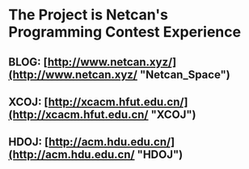 # The Project is Netcan's Programming Contest Experience

## BLOG: [http://www.netcan.xyz/](http://www.netcan.xyz/ "Netcan_Space")
## XCOJ: [http://xcacm.hfut.edu.cn/](http://xcacm.hfut.edu.cn/ "XCOJ")
## HDOJ: [http://acm.hdu.edu.cn/](http://acm.hdu.edu.cn/ "HDOJ")
